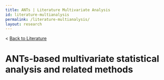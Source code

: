```yaml
---
title: ANTs | Literature Multivariate Analysis
id: literature-multianalysis
permalink: /literature-multianalysis/
layout: research
---
```

< <a href="/literature/">Back to Literature</a>

# ANTs-based multivariate statistical analysis and related methods


